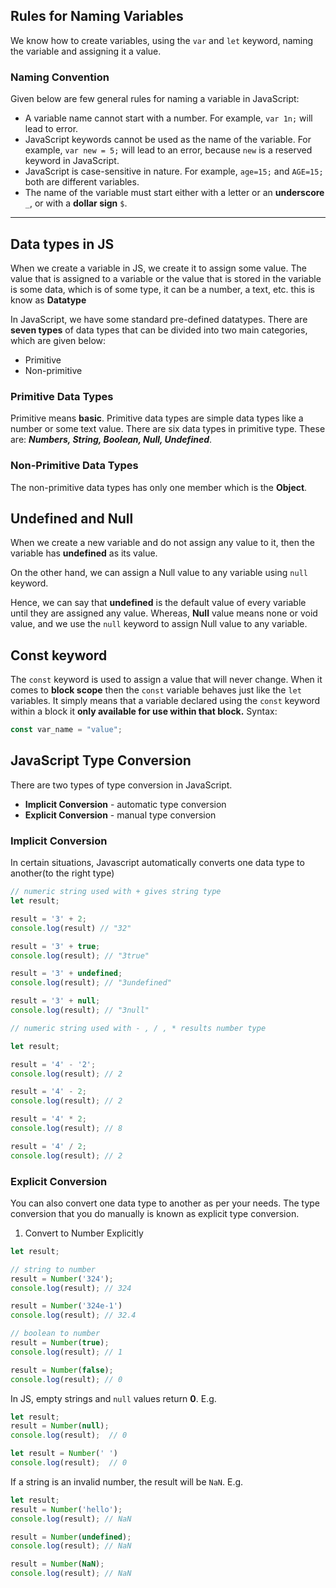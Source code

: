 ## Rules for Naming Variables 
We know how to create variables, using the `var` and `let` keyword, naming the variable and assigning it a value. 

### Naming Convention
Given below are few general rules for naming a variable in JavaScript:

-   A variable name cannot start with a number. For example, `var 1n;` will lead to error.
-   JavaScript keywords cannot be used as the name of the variable. For example, `var new = 5;` will lead to an error, because `new` is a reserved keyword in JavaScript.
-   JavaScript is case-sensitive in nature. For example, `age=15;` and `AGE=15;` both are different variables.
-   The name of the variable must start either with a letter or an **underscore** `_`, or with a **dollar sign** `$`.
---
## Data types in JS
When we create a variable in JS, we create it to assign some value. The value that is assigned to a variable or the value that is stored in the variable is some data, which is of some type, it can be a number, a text, etc. this is know as **Datatype**

In JavaScript, we have some standard pre-defined datatypes. There are **seven types** of data types that can be divided into two main categories, which are given below:
-   Primitive
-   Non-primitive

### Primitive Data Types
Primitive means **basic**. Primitive data types are simple data types like a number or some text value. There are six data types in primitive type. These are: ***Numbers, String, Boolean, Null, Undefined***.

### Non-Primitive Data Types
The non-primitive data types has only one member which is the **Object**.

## Undefined and Null
When we create a new variable and do not assign any value to it, then the variable has **undefined** as its value.

On the other hand, we can assign a Null value to any variable using `null` keyword.

Hence, we can say that **undefined** is the default value of every variable until they are assigned any value. Whereas, **Null** value means none or void value, and we use the `null` keyword to assign Null value to any variable.

## Const keyword
The `const` keyword is used to assign a value that will never change. When it comes to **block scope** then the `const` variable behaves just like the `let` variables. It simply means that a variable declared using the `const` keyword within a block it **only available for use within that block.** Syntax:
```js
const var_name = "value";
```

## JavaScript Type Conversion
There are two types of type conversion in JavaScript.
-   **Implicit Conversion** - automatic type conversion
-   **Explicit Conversion** - manual type conversion

### Implicit Conversion
In certain situations, Javascript automatically converts one data type to another(to the right type)
```js
// numeric string used with + gives string type
let result;

result = '3' + 2; 
console.log(result) // "32"

result = '3' + true; 
console.log(result); // "3true"

result = '3' + undefined; 
console.log(result); // "3undefined"

result = '3' + null; 
console.log(result); // "3null"
```
```js
// numeric string used with - , / , * results number type

let result;

result = '4' - '2'; 
console.log(result); // 2

result = '4' - 2;
console.log(result); // 2

result = '4' * 2;
console.log(result); // 8

result = '4' / 2;
console.log(result); // 2
```
### Explicit Conversion
You can also convert one data type to another as per your needs. The type conversion that you do manually is known as explicit type conversion.

1. Convert to Number Explicitly
```js
let result;

// string to number
result = Number('324');
console.log(result); // 324

result = Number('324e-1')  
console.log(result); // 32.4

// boolean to number
result = Number(true);
console.log(result); // 1

result = Number(false);
console.log(result); // 0
```
In JS, empty strings and `null` values return **0**. E.g.
```js
let result;
result = Number(null);
console.log(result);  // 0

let result = Number(' ')
console.log(result);  // 0
```

If a string is an invalid number, the result will be `NaN`. E.g.
```js
let result;
result = Number('hello');
console.log(result); // NaN

result = Number(undefined);
console.log(result); // NaN

result = Number(NaN);
console.log(result); // NaN
```